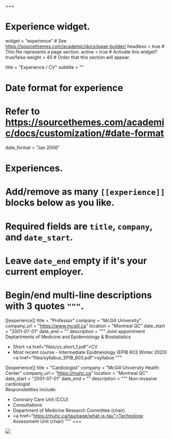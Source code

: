 +++
# Experience widget.
widget = "experience"  # See https://sourcethemes.com/academic/docs/page-builder/
headless = true  # This file represents a page section.
active = true  # Activate this widget? true/false
weight = 40  # Order that this section will appear.

title = "Experience / CV"
subtitle = ""

# Date format for experience
#   Refer to https://sourcethemes.com/academic/docs/customization/#date-format
date_format = "Jan 2006"

# Experiences.
#   Add/remove as many `[[experience]]` blocks below as you like.
#   Required fields are `title`, `company`, and `date_start`.
#   Leave `date_end` empty if it's your current employer.
#   Begin/end multi-line descriptions with 3 quotes `"""`.

[[experience]]
  title = "Professor"
  company = "McGill University"
  company_url = "https://www.mcgill.ca"
  location = "Montreal QC"
  date_start = "2001-07-01"
  date_end = ""
  description = """ Joint appointment Deptartments of Medicine and Epidemiology & Biostatistics       
          
  * Short <a href=\"files/cv_short_1.pdf">CV</a>    
  * Most recent course - Intermediate Epidmeiology (EPIB 603 Winter 2020)  <a href=\"files/syllabus_EPIB_603.pdf">syllabus</a> """
  

[[experience]]
  title = "Cardiologist"
  company = "McGill University Health Center"
  company_url = "https://muhc.ca"
  location = "Montreal QC"
  date_start = "2001-07-01"
  date_end = ""
  description = """ Non-invasive cardiologist      
  Responsibilities include:
  
  * Coronary Care Unit (CCU)
  * Consultations
  * Department of Medicine Research Committee (chair)   
  * <a href=\"https://muhc.ca/tau/page/what-is-tau">Technology Assessment Unit</a> (chair)
  """
+++

![](img/skills.png)

